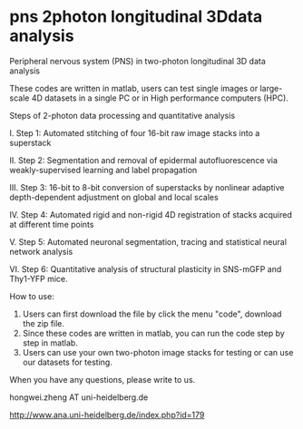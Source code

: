 # pns 2photon longitudinal 3Ddata analysis
Peripheral nervous system (PNS) in two-photon longitudinal 3D data analysis


These codes are written in matlab, users can test single images or large-scale 4D datasets in a single PC or in High performance computers (HPC).


Steps of 2-photon data processing and quantitative analysis

I. Step 1: Automated stitching of four 16-bit raw image stacks into a superstack

II. Step 2: Segmentation and removal of epidermal autofluorescence via weakly-supervised learning and label propagation 

III. Step 3: 16-bit to 8-bit conversion of superstacks by nonlinear adaptive depth-dependent adjustment on global and local scales

IV. Step 4: Automated rigid and non-rigid 4D registration of stacks acquired at different time points

V. Step 5: Automated neuronal segmentation, tracing and statistical neural network analysis

VI. Step 6: Quantitative analysis of structural plasticity in SNS-mGFP and Thy1-YFP mice.

How to use:

1. Users can first download the file by click the menu "code", download the zip file.
2. Since these codes are written in matlab, you can run the code step by step in matlab.
3. Users can use your own two-photon image stacks for testing or can use our datasets for testing.


When you have any questions, please write to us.

hongwei.zheng AT uni-heidelberg.de

http://www.ana.uni-heidelberg.de/index.php?id=179
